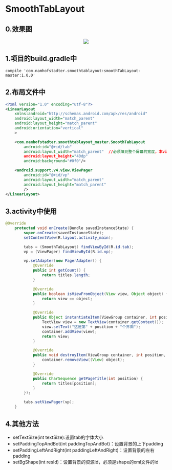 # SmoothTabLayout

## 0.效果图
<center><img src="http://oueeb3f1q.bkt.clouddn.com/SmoothTabLayout1.png"/></center>

## 1.项目的build.gradle中
```grovvy
compile 'com.namhofstadter.smoothtablayout:smoothTabLayout-master:1.0.0'
```

## 2.布局文件中
```xml
<?xml version="1.0" encoding="utf-8"?>
<LinearLayout
    xmlns:android="http://schemas.android.com/apk/res/android"
    android:layout_width="match_parent"
    android:layout_height="match_parent"
    android:orientation="vertical"
    >

    <com.namhofstadter.smoothtablayout_master.SmoothTabLayout
        android:id="@+id/tab"
        android:layout_width="match_parent"  //必须填充整个屏幕的宽度，本view和父/爷/祖View都必须充满这个屏幕的宽度！！！
        android:layout_height="40dp"
        android:background="#0f0"/>

    <android.support.v4.view.ViewPager
        android:id="@+id/vp"
        android:layout_width="match_parent"
        android:layout_height="match_parent"
        />
</LinearLayout>
```

## 3.activity中使用
```java
@Override
    protected void onCreate(Bundle savedInstanceState) {
        super.onCreate(savedInstanceState);
        setContentView(R.layout.activity_main);

        tabs = (SmoothTabLayout) findViewById(R.id.tab);
        vp = (ViewPager) findViewById(R.id.vp);

        vp.setAdapter(new PagerAdapter() {
            @Override
            public int getCount() {
                return titles.length;
            }

            @Override
            public boolean isViewFromObject(View view, Object object) {
                return view == object;
            }

            @Override
            public Object instantiateItem(ViewGroup container, int position) {
                TextView view = new TextView(container.getContext());
                view.setText("这是第" + position + "个界面");
                container.addView(view);
                return view;
            }

            @Override
            public void destroyItem(ViewGroup container, int position, Object object) {
                container.removeView((View) object);
            }

            @Override
            public CharSequence getPageTitle(int position) {
                return titles[position];
            }
        });

        tabs.setViewPager(vp);
    }
```

## 4.其他方法

+ setTextSize(int textSize):设置tab的字体大小
+ setPaddingTopAndBot(int paddingTopAndBot)：设置背景的上下padding
+ setPaddingLeftAndRight(int paddingLeftAndRight)：设置背景的左右padding
+ setBgShape(int resId)：设置背景的资源id，必须是shape的xml文件的id
